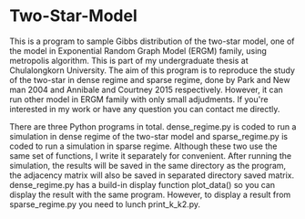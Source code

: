 # Two-Star-Model
This is a program to sample Gibbs distribution of the two-star model, one of the model in Exponential Random Graph Model (ERGM) family, using metropolis algorithm. This is part of my undergraduate thesis at Chulalongkorn University. The aim of this program is to reproduce the study of the two-star in dense regime and sparse regime, done by Park and New man 2004 and Annibale and Courtney 2015 respectively. However, it can run other model in ERGM family with only small adjudments. If you're interested in my work or have any question you can contact me directly.

There are three Python programs in total. dense_regime.py is coded to run a simulation in dense regime of the two-star model and sparse_regime.py is coded to run a simulation in sparse regime. Although these two use the same set of functions, I write it separately for convenient. After running the simulation, the results will be saved in the same directory as the program, the adjacency matrix will also be saved in separated directory saved matrix. dense_regime.py has a build-in display function plot_data() so you can display the result with the same program. However, to display a result from sparse_regime.py you need to lunch print_k_k2.py.
